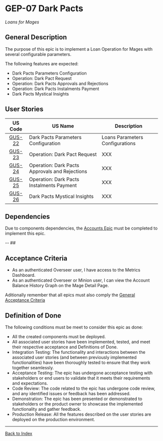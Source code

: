 # GEP-07 Dark Pacts
_Loans for Mages_

## General Description

The purpose of this epic is to implement a Loan Operation for Mages with several configurable parameters.

The following features are expected:
* Dark Pacts Parameters Configuration
* Operation: Dark Pact Request
* Operation: Dark Pacts Approvals and Rejections
* Operation: Dark Pacts Instalments Payment
* Dark Pacts Mystical Insights

## User Stories
|US Code|US Name|Description|
|:--:|--|--|
|[GUS-22](GUS-22-Dark-Pact-Parameters.md)|Dark Pacts Parameters Configuration|Loans Parameters Configurations|
|[GUS-23](GUS-23-Dark-Pact-Request.md)|Operation: Dark Pact Request|XXX|
|[GUS-24](GUS-24-Dark-Pact-Approval-Rejection.md)|Operation: Dark Pacts Approvals and Rejections|XXX|
|[GUS-25](GUS-25-Dark-Pact-Instalment-Payment.md)|Operation: Dark Pacts Instalments Payment|XXX|
|[GUS-26](GUS-26-Dark-Pact-Mystical-Insights.md)|Dark Pacts Mystical Insights|XXX|

## Dependencies

Due to components dependencies, the [Accounts Epic](../GEP-04-Accounts/GEP-04-Accounts.md) must be completed to implement this epic.

-- ##

## Acceptance Criteria
* As an authenticated Overseer user, I have access to the Metrics Dashboard.
* As an authenticated Overseer or Minion user, I can view the Account Balance History Graph on the Mage Detail Page.

Aditionally remember that all epics must also comply the [General Acceptance Criteria](../generalAcceptanceCriteria.md)

## Definition of Done
The following conditions must be meet to consider this epic as done:
* All the created components must be deployed.
* All associated user stories have been implemented, tested, and meet their respective acceptance and Definitions of Done.
* Integration Testing: The functionality and interactions between the associated user stories (and between previously implemented functionalities) have been thoroughly tested to ensure that they work together seamlessly.
* Acceptance Testing: The epic has undergone acceptance testing with stakeholders or end users to validate that it meets their requirements and expectations.
* Code Review: The code related to the epic has undergone code review, and any identified issues or feedback has been addressed.
* Demonstration: The epic has been presented or demonstrated to stakeholders or the product owner to showcase the implemented functionality and gather feedback.
* Production Release: All the features described on the user stories are deployed on the production environment.

---
[Back to Index](../../README.md)

